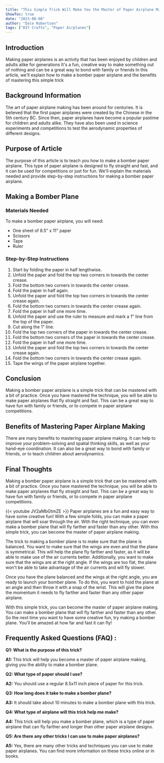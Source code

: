 ```yaml
---
title: "This Simple Trick Will Make You the Master of Paper Airplane Making - Learn How to Make a Bomber Plane Now!"
ShowToc: true 
date: "2023-08-08"
author: "Dale Robertson" 
tags: ["DIY Crafts", "Paper Airplanes"]
---
```

## Introduction

Making paper airplanes is an activity that has been enjoyed by children and adults alike for generations It's a fun, creative way to make something out of nothing and can be a great way to bond with family or friends In this article, we'll explain how to make a bomber paper airplane and the benefits of mastering this simple trick

## Background Information

The art of paper airplane making has been around for centuries. It is believed that the first paper airplanes were created by the Chinese in the 5th century BC. Since then, paper airplanes have become a popular pastime for children and adults alike. They have also been used in science experiments and competitions to test the aerodynamic properties of different designs.

## Purpose of Article

The purpose of this article is to teach you how to make a bomber paper airplane. This type of paper airplane is designed to fly straight and fast, and it can be used for competitions or just for fun. We'll explain the materials needed and provide step-by-step instructions for making a bomber paper airplane.

## Making a Bomber Plane

### Materials Needed

To make a bomber paper airplane, you will need:
- One sheet of 8.5" x 11" paper 
- Scissors 
- Tape 
- Ruler

### Step-by-Step Instructions

1. Start by folding the paper in half lengthwise. 
2. Unfold the paper and fold the top two corners in towards the center crease. 
3. Fold the bottom two corners in towards the center crease. 
4. Fold the paper in half again. 
5. Unfold the paper and fold the top two corners in towards the center crease again. 
6. Fold the bottom two corners in towards the center crease again. 
7. Fold the paper in half one more time. 
8. Unfold the paper and use the ruler to measure and mark a 1" line from the top of the paper. 
9. Cut along the 1" line. 
10. Fold the top two corners of the paper in towards the center crease. 
11. Fold the bottom two corners of the paper in towards the center crease. 
12. Fold the paper in half one more time. 
13. Unfold the paper and fold the top two corners in towards the center crease again. 
14. Fold the bottom two corners in towards the center crease again. 
15. Tape the wings of the paper airplane together. 

## Conclusion

Making a bomber paper airplane is a simple trick that can be mastered with a bit of practice. Once you have mastered the technique, you will be able to make paper airplanes that fly straight and fast. This can be a great way to have fun with family or friends, or to compete in paper airplane competitions. 

## Benefits of Mastering Paper Airplane Making

There are many benefits to mastering paper airplane making. It can help to improve your problem-solving and spatial thinking skills, as well as your hand-eye coordination. It can also be a great way to bond with family or friends, or to teach children about aerodynamics. 

## Final Thoughts

Making a bomber paper airplane is a simple trick that can be mastered with a bit of practice. Once you have mastered the technique, you will be able to make paper airplanes that fly straight and fast. This can be a great way to have fun with family or friends, or to compete in paper airplane competitions.

{{< youtube JV2aMbGtmZE >}} 
Paper airplanes are a fun and easy way to have some creative fun! With a few simple folds, you can make a paper airplane that will soar through the air. With the right technique, you can even make a bomber plane that will fly farther and faster than any other. With this simple trick, you can become the master of paper airplane making. 

The trick to making a bomber plane is to make sure that the plane is balanced. You want to make sure that the wings are even and that the plane is symmetrical. This will help the plane fly farther and faster, as it will be able to make use of the air currents better. Additionally, you want to make sure that the wings are at the right angle. If the wings are too flat, the plane won't be able to take advantage of the air currents and will fly slower. 

Once you have the plane balanced and the wings at the right angle, you are ready to launch your bomber plane. To do this, you want to hold the plane at an angle and then throw it with a snap of the wrist. This will give the plane the momentum it needs to fly farther and faster than any other paper airplane. 

With this simple trick, you can become the master of paper airplane making. You can make a bomber plane that will fly farther and faster than any other. So the next time you want to have some creative fun, try making a bomber plane. You'll be amazed at how far and fast it can fly!

## Frequently Asked Questions (FAQ) :
**Q1: What is the purpose of this trick?**

**A1:** This trick will help you become a master of paper airplane making, giving you the ability to make a bomber plane.

**Q2: What type of paper should I use?**

**A2:** You should use a regular 8.5x11 inch piece of paper for this trick.

**Q3: How long does it take to make a bomber plane?**

**A3:** It should take about 10 minutes to make a bomber plane with this trick.

**Q4: What type of airplane will this trick help me make?**

**A4:** This trick will help you make a bomber plane, which is a type of paper airplane that can fly farther and longer than other paper airplane designs.

**Q5: Are there any other tricks I can use to make paper airplanes?**

**A5:** Yes, there are many other tricks and techniques you can use to make paper airplanes. You can find more information on these tricks online or in books.



